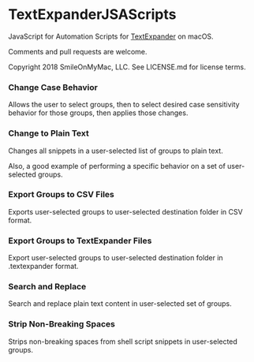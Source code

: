 # TextExpanderJSAScripts

JavaScript for Automation Scripts for [TextExpander](https://textexpander.com/) on macOS.

Comments and pull requests are welcome.

Copyright 2018 SmileOnMyMac, LLC. See LICENSE.md for license terms.

### Change Case Behavior

Allows the user to select groups, then to select desired case sensitivity behavior for those groups, then applies those changes.

### Change to Plain Text

Changes all snippets in a user-selected list of groups to plain text.

Also, a good example of performing a specific behavior on a set of user-selected groups.

### Export Groups to CSV Files

Exports user-selected groups to user-selected destination folder in CSV format.

### Export Groups to TextExpander Files

Export user-selected groups to user-selected destination folder in .textexpander format.

### Search and Replace

Search and replace plain text content in user-selected set of groups.

### Strip Non-Breaking Spaces

Strips non-breaking spaces from shell script snippets in user-selected groups.
